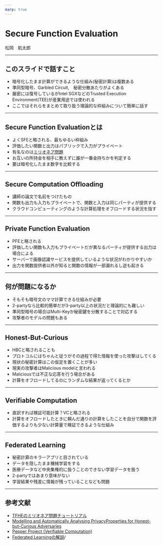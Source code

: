 ```yaml
---
marp: true
---
```

<!-- 
theme: default
size: 16:9
paginate: true
footer : ![](../image/ccbysa.png) [licence](https://creativecommons.org/licenses/by-sa/4.0/)
style: |
  h1, h2, h3, h4, h5, header, footer {
        color: white;
    }
  section {
    background-color: #505050;
    color:white
  }
  table{
      color:black
  }
  code{
    color:black
  }
  a {
    font-weight:bold;
    color:#F00;
  } 
-->

<!-- page_number: true -->

# Secure Function Evaluation

松岡　航太郎

---

## このスライドで話すこと

- 暗号化したまま計算ができるような仕組み(秘密計算)は複数ある
- 準同型暗号、Garbled Circuit,　秘密分散あたりがよくある
- 厳密には復号しているがIntel SGXなどのTrusted Execution Environment(TEE)が産業用途では使われる
- ここではそれらをまとめて取り扱う理論的な枠組みについて簡単に話す

---

## Secure Function Evaluationとは

- よくSFEと略される、最もゆるい枠組み
- 評価したい関数と出力はパブリックで入力がプライベート
- 有名なのは[ミリオネア問題](https://en.wikipedia.org/wiki/Socialist_millionaire_problem)
- お互いの所持金を相手に教えずに誰が一番金持ちかを判定する
- 要は暗号化したまま数字を比較する

---

## Secure Computation Offloading

- 講師の論文で名前をつけたもの
- 関数も出力も入力もプライベートで、関数と入力は同じパーティが提供する
- クラウドコンピューティングのような計算処理をオフロードする状況を指す

---

## Private Function Evaluation

- PFEと略される
- 評価したい関数も入力もプライベートだが異なるパーティが提供する出力は場合による
- サーバーで画像認識サービスを提供しているような状況がわかりやすいか
- 出力を関数提供者以外が知ると関数の情報が一部漏れるし逆も起きる

---

## 何が問題になるか

- そもそも暗号文のママ計算できる仕組みが必要
- 2-partyなら比較的簡単だが3-party以上の状況だと理論的にも難しい
- 準同型暗号の場合はMulti-Keyか秘密鍵を分散することで対応する
- 攻撃者のモデルの問題もある

---

## Honest-But-Curious

- HBCと略されることも
- プロトコルにはちゃんと従うがその過程で得た情報を使った攻撃はしてくる
- 現状の秘密計算はこの仮定を置くことが多い
- 現実の攻撃者はMalicious modelと言われる
- Maliciousでは不正な応答を行う場合がある
- 計算をオフロードしてるのにランダムな結果が返ってくるとか

---

## Verifiable Computation

- 直訳すれば検証可能計算？VCと略される
- 計算をオフロードしたときに頼んだ通りの計算をしたことを自分で関数を評価するよりも少ない計算量で検証できるような仕組み

---

## Federated Learning

- 秘密計算のキラーアプリと目されている
- データを隠したまま機械学習をする
- 医療データなど中央集権的に扱うことのできない学習データを扱う
- 2-partyではあまり意味がない
- 学習結果や残差に情報が残っていることなども問題

---

## 参考文献

- [TFHEのミリオネア問題チュートリアル](https://tfhe.github.io/tfhe/coding.html)
- [Modelling and Automatically Analysing PrivacyProperties for Honest-but-Curious Adversaries](https://www.cs.ox.ac.uk/people/andrew.paverd/casper/casper-privacy-report.pdf)
- [Pepper Project (Verifiable Computation)](https://www.pepper-project.org/)
- [Federated Learningの解説](https://blog.openmined.org/what-is-federated-learning/)/